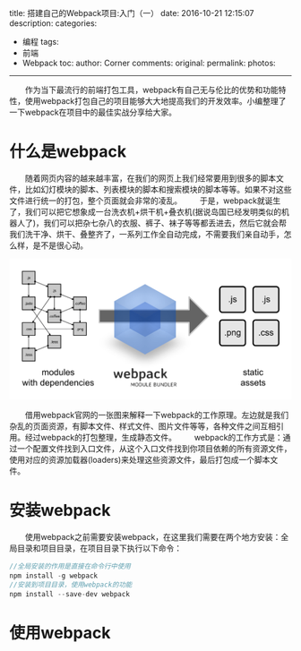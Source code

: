 title: 搭建自己的Webpack项目:入门（一）
date: 2016-10-21 12:15:07
description:
categories:
- 编程
tags:
- 前端
- Webpack
toc:
author: Corner
comments:
original:
permalink:
photos:
---
　　作为当下最流行的前端打包工具，webpack有自己无与伦比的优势和功能特性，使用webpack打包自己的项目能够大大地提高我们的开发效率。小编整理了一下webpack在项目中的最佳实战分享给大家。
<!-- more -->

# 什么是webpack
　　随着网页内容的越来越丰富，在我们的网页上我们经常要用到很多的脚本文件，比如幻灯模块的脚本、列表模块的脚本和搜索模块的脚本等等。如果不对这些文件进行统一的打包，整个页面就会非常的凌乱。
　　于是，webpack就诞生了，我们可以把它想象成一台洗衣机+烘干机+叠衣机(据说岛国已经发明类似的机器人了)，我们可以把杂七杂八的衣服、裤子、袜子等等都丢进去，然后它就会帮我们洗干净、烘干、叠整齐了，一系列工作全自动完成，不需要我们亲自动手，怎么样，是不是很心动。

![stage](/images/Front-Webpack-First/what-is-webpack.png)

　　借用webpack官网的一张图来解释一下webpack的工作原理。左边就是我们杂乱的页面资源，有脚本文件、样式文件、图片文件等等，各种文件之间互相引用。经过webpack的打包整理，生成静态文件。
　　webpack的工作方式是：通过一个配置文件找到入口文件，从这个入口文件找到你项目依赖的所有资源文件，使用对应的资源加载器(loaders)来处理这些资源文件，最后打包成一个脚本文件。

# 安装webpack
　　使用webpack之前需要安装webpack，在这里我们需要在两个地方安装：全局目录和项目目录，在项目目录下执行以下命令：

```javascript
//全局安装的作用是直接在命令行中使用
npm install -g webpack
//安装到项目目录，使用webpack的功能
npm install --save-dev webpack
```

# 使用webpack



